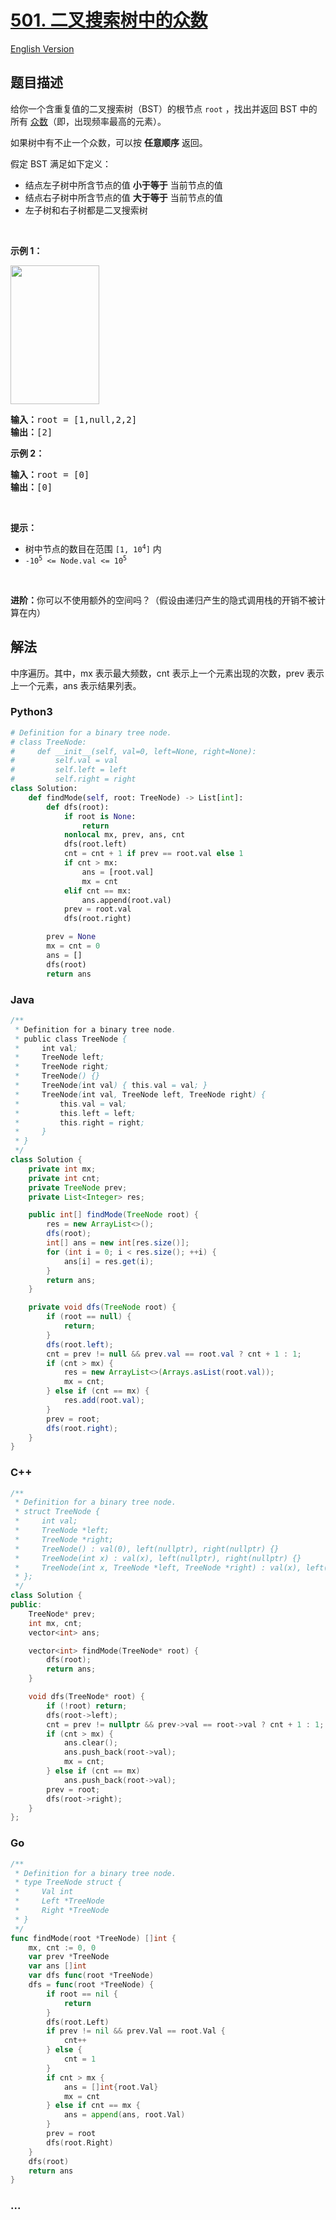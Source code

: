 # [501. 二叉搜索树中的众数](https://leetcode.cn/problems/find-mode-in-binary-search-tree)

[English Version](/solution/0500-0599/0501.Find%20Mode%20in%20Binary%20Search%20Tree/README_EN.md)

## 题目描述

<!-- 这里写题目描述 -->

<p>给你一个含重复值的二叉搜索树（BST）的根节点 <code>root</code> ，找出并返回 BST 中的所有 <a href="https://baike.baidu.com/item/%E4%BC%97%E6%95%B0/44796" target="_blank">众数</a>（即，出现频率最高的元素）。</p>

<p>如果树中有不止一个众数，可以按 <strong>任意顺序</strong> 返回。</p>

<p>假定 BST 满足如下定义：</p>

<ul>
	<li>结点左子树中所含节点的值 <strong>小于等于</strong> 当前节点的值</li>
	<li>结点右子树中所含节点的值 <strong>大于等于</strong> 当前节点的值</li>
	<li>左子树和右子树都是二叉搜索树</li>
</ul>

<p>&nbsp;</p>

<p><strong>示例 1：</strong></p>
<img alt="" src="https://fastly.jsdelivr.net/gh/doocs/leetcode@main/solution/0500-0599/0501.Find%20Mode%20in%20Binary%20Search%20Tree/images/mode-tree.jpg" style="width: 142px; height: 222px;" />
<pre>
<strong>输入：</strong>root = [1,null,2,2]
<strong>输出：</strong>[2]
</pre>

<p><strong>示例 2：</strong></p>

<pre>
<strong>输入：</strong>root = [0]
<strong>输出：</strong>[0]
</pre>

<p>&nbsp;</p>

<p><strong>提示：</strong></p>

<ul>
	<li>树中节点的数目在范围 <code>[1, 10<sup>4</sup>]</code> 内</li>
	<li><code>-10<sup>5</sup> &lt;= Node.val &lt;= 10<sup>5</sup></code></li>
</ul>

<p>&nbsp;</p>

<p><strong>进阶：</strong>你可以不使用额外的空间吗？（假设由递归产生的隐式调用栈的开销不被计算在内）</p>

## 解法

<!-- 这里可写通用的实现逻辑 -->

中序遍历。其中，mx 表示最大频数，cnt 表示上一个元素出现的次数，prev 表示上一个元素，ans 表示结果列表。

<!-- tabs:start -->

### **Python3**

<!-- 这里可写当前语言的特殊实现逻辑 -->

```python
# Definition for a binary tree node.
# class TreeNode:
#     def __init__(self, val=0, left=None, right=None):
#         self.val = val
#         self.left = left
#         self.right = right
class Solution:
    def findMode(self, root: TreeNode) -> List[int]:
        def dfs(root):
            if root is None:
                return
            nonlocal mx, prev, ans, cnt
            dfs(root.left)
            cnt = cnt + 1 if prev == root.val else 1
            if cnt > mx:
                ans = [root.val]
                mx = cnt
            elif cnt == mx:
                ans.append(root.val)
            prev = root.val
            dfs(root.right)

        prev = None
        mx = cnt = 0
        ans = []
        dfs(root)
        return ans
```

### **Java**

<!-- 这里可写当前语言的特殊实现逻辑 -->

```java
/**
 * Definition for a binary tree node.
 * public class TreeNode {
 *     int val;
 *     TreeNode left;
 *     TreeNode right;
 *     TreeNode() {}
 *     TreeNode(int val) { this.val = val; }
 *     TreeNode(int val, TreeNode left, TreeNode right) {
 *         this.val = val;
 *         this.left = left;
 *         this.right = right;
 *     }
 * }
 */
class Solution {
    private int mx;
    private int cnt;
    private TreeNode prev;
    private List<Integer> res;

    public int[] findMode(TreeNode root) {
        res = new ArrayList<>();
        dfs(root);
        int[] ans = new int[res.size()];
        for (int i = 0; i < res.size(); ++i) {
            ans[i] = res.get(i);
        }
        return ans;
    }

    private void dfs(TreeNode root) {
        if (root == null) {
            return;
        }
        dfs(root.left);
        cnt = prev != null && prev.val == root.val ? cnt + 1 : 1;
        if (cnt > mx) {
            res = new ArrayList<>(Arrays.asList(root.val));
            mx = cnt;
        } else if (cnt == mx) {
            res.add(root.val);
        }
        prev = root;
        dfs(root.right);
    }
}
```

### **C++**

```cpp
/**
 * Definition for a binary tree node.
 * struct TreeNode {
 *     int val;
 *     TreeNode *left;
 *     TreeNode *right;
 *     TreeNode() : val(0), left(nullptr), right(nullptr) {}
 *     TreeNode(int x) : val(x), left(nullptr), right(nullptr) {}
 *     TreeNode(int x, TreeNode *left, TreeNode *right) : val(x), left(left), right(right) {}
 * };
 */
class Solution {
public:
    TreeNode* prev;
    int mx, cnt;
    vector<int> ans;

    vector<int> findMode(TreeNode* root) {
        dfs(root);
        return ans;
    }

    void dfs(TreeNode* root) {
        if (!root) return;
        dfs(root->left);
        cnt = prev != nullptr && prev->val == root->val ? cnt + 1 : 1;
        if (cnt > mx) {
            ans.clear();
            ans.push_back(root->val);
            mx = cnt;
        } else if (cnt == mx)
            ans.push_back(root->val);
        prev = root;
        dfs(root->right);
    }
};
```

### **Go**

```go
/**
 * Definition for a binary tree node.
 * type TreeNode struct {
 *     Val int
 *     Left *TreeNode
 *     Right *TreeNode
 * }
 */
func findMode(root *TreeNode) []int {
	mx, cnt := 0, 0
	var prev *TreeNode
	var ans []int
	var dfs func(root *TreeNode)
	dfs = func(root *TreeNode) {
		if root == nil {
			return
		}
		dfs(root.Left)
		if prev != nil && prev.Val == root.Val {
			cnt++
		} else {
			cnt = 1
		}
		if cnt > mx {
			ans = []int{root.Val}
			mx = cnt
		} else if cnt == mx {
			ans = append(ans, root.Val)
		}
		prev = root
		dfs(root.Right)
	}
	dfs(root)
	return ans
}
```

### **...**

```

```

<!-- tabs:end -->
